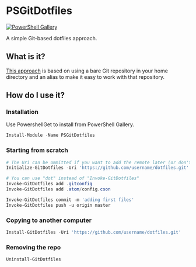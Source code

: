 # PSGitDotfiles

[![PowerShell Gallery](https://img.shields.io/powershellgallery/dt/PSGitDotfiles.svg)](https://www.powershellgallery.com/packages/PSGitDotfiles)

A simple Git-based dotfiles approach.

## What is it?

[This approach](https://developer.atlassian.com/blog/2016/02/best-way-to-store-dotfiles-git-bare-repo/) is based on using a bare Git repository in your home directory and an alias to make it easy to work with that repository.

## How do I use it?

### Installation

Use PowershellGet to install from PowerShell Gallery.

```powershell
Install-Module -Name PSGitDotfiles
```

### Starting from scratch

```powershell
# The Uri can be ommitted if you want to add the remote later (or don't plan to use one)
Initialize-GitDotfiles -Uri 'https://github.com/username/dotfiles.git'

# You can use "dot" instead of "Invoke-GitDotfiles"
Invoke-GitDotfiles add .gitconfig
Invoke-GitDotfiles add .atom/config.cson

Invoke-GitDotfiles commit -m 'adding first files'
Invoke-GitDotfiles push -u origin master
```

### Copying to another computer

```powershell
Install-GitDotfiles -Uri 'https://github.com/username/dotfiles.git'
```

### Removing the repo

```powershell
Uninstall-GitDotfiles
```
